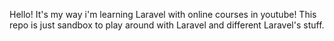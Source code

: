 Hello! It's my way i'm learning Laravel with online courses in youtube!
This repo is just sandbox to play around with Laravel and different Laravel's stuff.
